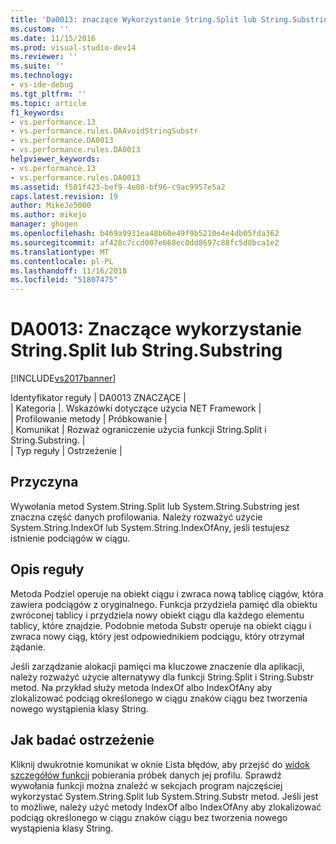 ```yaml
---
title: 'Da0013: znaczące Wykorzystanie String.Split lub String.Substring | Dokumentacja firmy Microsoft'
ms.custom: ''
ms.date: 11/15/2016
ms.prod: visual-studio-dev14
ms.reviewer: ''
ms.suite: ''
ms.technology:
- vs-ide-debug
ms.tgt_pltfrm: ''
ms.topic: article
f1_keywords:
- vs.performance.13
- vs.performance.rules.DAAvoidStringSubstr
- vs.performance.DA0013
- vs.performance.rules.DA0013
helpviewer_keywords:
- vs.performance.13
- vs.performance.rules.DA0013
ms.assetid: f501f423-bef9-4e08-bf96-c9ac9957e5a2
caps.latest.revision: 19
author: MikeJo5000
ms.author: mikejo
manager: ghogen
ms.openlocfilehash: b469a9931ea48b60e49f9b5210e4e4db05fda362
ms.sourcegitcommit: af428c7ccd007e668ec0dd8697c88fc5d8bca1e2
ms.translationtype: MT
ms.contentlocale: pl-PL
ms.lasthandoff: 11/16/2018
ms.locfileid: "51807475"
---
```

# <a name="da0013-high-usage-of-stringsplit-or-stringsubstring"></a>DA0013: Znaczące wykorzystanie String.Split lub String.Substring
[!INCLUDE[vs2017banner](../includes/vs2017banner.md)]

Identyfikator reguły | DA0013 ZNACZĄCE |  
| Kategoria |. Wskazówki dotyczące użycia NET Framework |  
| Profilowanie metody | Próbkowanie |  
| Komunikat | Rozważ ograniczenie użycia funkcji String.Split i String.Substring. |  
| Typ reguły | Ostrzeżenie |  
  
## <a name="cause"></a>Przyczyna  
 Wywołania metod System.String.Split lub System.String.Substring jest znaczna część danych profilowania. Należy rozważyć użycie System.String.IndexOf lub System.String.IndexOfAny, jeśli testujesz istnienie podciągów w ciągu.  
  
## <a name="rule-description"></a>Opis reguły  
 Metoda Podziel operuje na obiekt ciągu i zwraca nową tablicę ciągów, która zawiera podciągów z oryginalnego. Funkcja przydziela pamięć dla obiektu zwróconej tablicy i przydziela nowy obiekt ciągu dla każdego elementu tablicy, które znajdzie. Podobnie metoda Substr operuje na obiekt ciągu i zwraca nowy ciąg, który jest odpowiednikiem podciągu, który otrzymał żądanie.  
  
 Jeśli zarządzanie alokacji pamięci ma kluczowe znaczenie dla aplikacji, należy rozważyć użycie alternatywy dla funkcji String.Split i String.Substr metod. Na przykład służy metoda IndexOf albo IndexOfAny aby zlokalizować podciąg określonego w ciągu znaków ciągu bez tworzenia nowego wystąpienia klasy String.  
  
## <a name="how-to-investigate-a-warning"></a>Jak badać ostrzeżenie  
 Kliknij dwukrotnie komunikat w oknie Lista błędów, aby przejść do [widok szczegółów funkcji](../profiling/function-details-view.md) pobierania próbek danych jej profilu. Sprawdź wywołania funkcji można znaleźć w sekcjach program najczęściej wykorzystać System.String.Split lub System.String.Substr metod. Jeśli jest to możliwe, należy użyć metody IndexOf albo IndexOfAny aby zlokalizować podciąg określonego w ciągu znaków ciągu bez tworzenia nowego wystąpienia klasy String.



